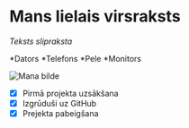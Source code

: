 # Mans lielais virsraksts
*Teksts slipraksta*

*Dators
*Telefons
	*Pele
	*Monitors
	
![Mana bilde](https://cdn.iconscout.com/icon/free/png-256/loading-343-460469.png)
- [x] Pirmā projekta uzsākšana
- [x] Izgrūduši uz GitHub
- [x] Prejekta pabeigšana
